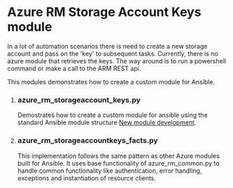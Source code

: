 <h1>Azure RM Storage Account Keys module</h1>
<p>In a lot of automation scenarios there is need to create a new storage account and pass on the 'key' to subsequent tasks. Currently, there is no azure module that retrieves the keys. The way around is to run a powershell command or make a call to the ARM REST api.</p>
<p>This modules demonstrates how to create a custom module for Ansible.</p>
<ol>
  <li>
    <h3><strong>azure_rm_storageaccount_keys.py</strong></h3>
    <p>Demostrates how to create a custom module for ansible using the standard Ansible module structure <a href="http://docs.ansible.com/ansible/latest/dev_guide/developing_modules_general.html">New module development</a>.
    </p>
  </li>
  <li>
    <h3><strong>azure_rm_storageaccountkeys_facts.py</strong></h3>
    <p>
      This implementation follows the same pattern as other Azure modules built for Ansible. It uses base functionality of azure_rm_common.py to handle common functionality like authentication, error handling, exceptions and instantiation of resource clients.
    </p>
  </li>
</ol>

